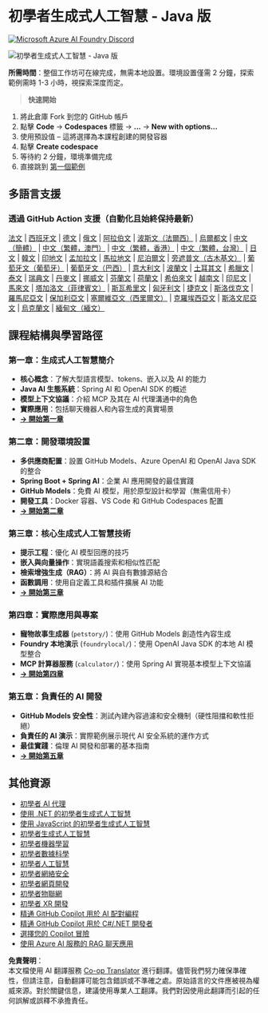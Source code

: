 <!--
CO_OP_TRANSLATOR_METADATA:
{
  "original_hash": "63b6426b88f6f56398ca3f1fbfc30889",
  "translation_date": "2025-07-29T14:36:10+00:00",
  "source_file": "README.md",
  "language_code": "mo"
}
-->
# 初學者生成式人工智慧 - Java 版
[![Microsoft Azure AI Foundry Discord](https://dcbadge.limes.pink/api/server/ByRwuEEgH4)](https://discord.com/invite/ByRwuEEgH4)

![初學者生成式人工智慧 - Java 版](../../translated_images/beg-genai-series.8b48be9951cc574c25f8a3accba949bfd03c2f008e2c613283a1b47316fbee68.mo.png)

**所需時間**：整個工作坊可在線完成，無需本地設置。環境設置僅需 2 分鐘，探索範例需時 1-3 小時，視探索深度而定。

> **快速開始**

1. 將此倉庫 Fork 到您的 GitHub 帳戶
2. 點擊 **Code** → **Codespaces** 標籤 → **...** → **New with options...**
3. 使用預設值 – 這將選擇為本課程創建的開發容器
4. 點擊 **Create codespace**
5. 等待約 2 分鐘，環境準備完成
6. 直接跳到 [第一個範例](./02-SetupDevEnvironment/README.md#step-2-create-a-github-personal-access-token)

## 多語言支援

### 透過 GitHub Action 支援（自動化且始終保持最新）

[法文](../fr/README.md) | [西班牙文](../es/README.md) | [德文](../de/README.md) | [俄文](../ru/README.md) | [阿拉伯文](../ar/README.md) | [波斯文（法爾西）](../fa/README.md) | [烏爾都文](../ur/README.md) | [中文（簡體）](../zh/README.md) | [中文（繁體，澳門）](./README.md) | [中文（繁體，香港）](../hk/README.md) | [中文（繁體，台灣）](../tw/README.md) | [日文](../ja/README.md) | [韓文](../ko/README.md) | [印地文](../hi/README.md) | [孟加拉文](../bn/README.md) | [馬拉地文](../mr/README.md) | [尼泊爾文](../ne/README.md) | [旁遮普文（古木基文）](../pa/README.md) | [葡萄牙文（葡萄牙）](../pt/README.md) | [葡萄牙文（巴西）](../br/README.md) | [意大利文](../it/README.md) | [波蘭文](../pl/README.md) | [土耳其文](../tr/README.md) | [希臘文](../el/README.md) | [泰文](../th/README.md) | [瑞典文](../sv/README.md) | [丹麥文](../da/README.md) | [挪威文](../no/README.md) | [芬蘭文](../fi/README.md) | [荷蘭文](../nl/README.md) | [希伯來文](../he/README.md) | [越南文](../vi/README.md) | [印尼文](../id/README.md) | [馬來文](../ms/README.md) | [塔加洛文（菲律賓文）](../tl/README.md) | [斯瓦希里文](../sw/README.md) | [匈牙利文](../hu/README.md) | [捷克文](../cs/README.md) | [斯洛伐克文](../sk/README.md) | [羅馬尼亞文](../ro/README.md) | [保加利亞文](../bg/README.md) | [塞爾維亞文（西里爾文）](../sr/README.md) | [克羅埃西亞文](../hr/README.md) | [斯洛文尼亞文](../sl/README.md) | [烏克蘭文](../uk/README.md) | [緬甸文（緬文）](../my/README.md)

## 課程結構與學習路徑

### **第一章：生成式人工智慧簡介**
- **核心概念**：了解大型語言模型、tokens、嵌入以及 AI 的能力
- **Java AI 生態系統**：Spring AI 和 OpenAI SDK 的概述
- **模型上下文協議**：介紹 MCP 及其在 AI 代理溝通中的角色
- **實際應用**：包括聊天機器人和內容生成的真實場景
- **[→ 開始第一章](./01-IntroToGenAI/README.md)**

### **第二章：開發環境設置**
- **多供應商配置**：設置 GitHub Models、Azure OpenAI 和 OpenAI Java SDK 的整合
- **Spring Boot + Spring AI**：企業 AI 應用開發的最佳實踐
- **GitHub Models**：免費 AI 模型，用於原型設計和學習（無需信用卡）
- **開發工具**：Docker 容器、VS Code 和 GitHub Codespaces 配置
- **[→ 開始第二章](./02-SetupDevEnvironment/README.md)**

### **第三章：核心生成式人工智慧技術**
- **提示工程**：優化 AI 模型回應的技巧
- **嵌入與向量操作**：實現語義搜索和相似性匹配
- **檢索增強生成（RAG）**：將 AI 與自有數據源結合
- **函數調用**：使用自定義工具和插件擴展 AI 功能
- **[→ 開始第三章](./03-CoreGenerativeAITechniques/README.md)**

### **第四章：實際應用與專案**
- **寵物故事生成器** (`petstory/`)：使用 GitHub Models 創造性內容生成
- **Foundry 本地演示** (`foundrylocal/`)：使用 OpenAI Java SDK 的本地 AI 模型整合
- **MCP 計算器服務** (`calculator/`)：使用 Spring AI 實現基本模型上下文協議
- **[→ 開始第四章](./04-PracticalSamples/README.md)**

### **第五章：負責任的 AI 開發**
- **GitHub Models 安全性**：測試內建內容過濾和安全機制（硬性阻擋和軟性拒絕）
- **負責任的 AI 演示**：實際範例展示現代 AI 安全系統的運作方式
- **最佳實踐**：倫理 AI 開發和部署的基本指南
- **[→ 開始第五章](./05-ResponsibleGenAI/README.md)**

## 其他資源

- [初學者 AI 代理](https://github.com/microsoft/ai-agents-for-beginners)
- [使用 .NET 的初學者生成式人工智慧](https://github.com/microsoft/Generative-AI-for-beginners-dotnet)
- [使用 JavaScript 的初學者生成式人工智慧](https://github.com/microsoft/generative-ai-with-javascript)
- [初學者生成式人工智慧](https://github.com/microsoft/generative-ai-for-beginners)
- [初學者機器學習](https://aka.ms/ml-beginners)
- [初學者數據科學](https://aka.ms/datascience-beginners)
- [初學者人工智慧](https://aka.ms/ai-beginners)
- [初學者網絡安全](https://github.com/microsoft/Security-101)
- [初學者網頁開發](https://aka.ms/webdev-beginners)
- [初學者物聯網](https://aka.ms/iot-beginners)
- [初學者 XR 開發](https://github.com/microsoft/xr-development-for-beginners)
- [精通 GitHub Copilot 用於 AI 配對編程](https://aka.ms/GitHubCopilotAI)
- [精通 GitHub Copilot 用於 C#/.NET 開發者](https://github.com/microsoft/mastering-github-copilot-for-dotnet-csharp-developers)
- [選擇您的 Copilot 冒險](https://github.com/microsoft/CopilotAdventures)
- [使用 Azure AI 服務的 RAG 聊天應用](https://github.com/Azure-Samples/azure-search-openai-demo-java)

**免責聲明**：  
本文檔使用 AI 翻譯服務 [Co-op Translator](https://github.com/Azure/co-op-translator) 進行翻譯。儘管我們努力確保準確性，但請注意，自動翻譯可能包含錯誤或不準確之處。原始語言的文件應被視為權威來源。對於關鍵信息，建議使用專業人工翻譯。我們對因使用此翻譯而引起的任何誤解或誤釋不承擔責任。
